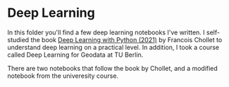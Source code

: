 # Deep Learning
In this folder you'll find a few deep learning notebooks I've written. I self-studied the book [Deep Learning with Python (2021)](https://sourestdeeds.github.io/pdf/Deep%20Learning%20with%20Python.pdf) by Francois Chollet to understand deep learning on a practical level. In addition, I took a course called Deep Learning for Geodata at TU Berlin.

There are two notebooks that follow the book by Chollet, and a modified notebook from the univeresity course.
